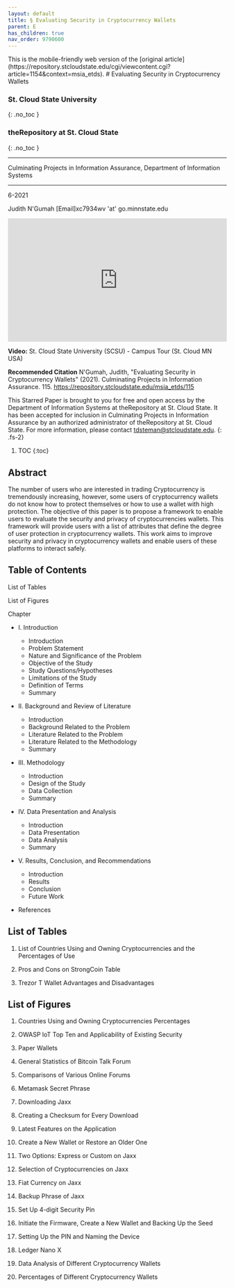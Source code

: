 ```yaml
---
layout: default
title: § Evaluating Security in Cryptocurrency Wallets  
parent: E 
has_children: true
nav_order: 9790600
---
```

<style>
.dont-break-out {
  /* These are technically the same, but use both */
  overflow-wrap: break-word;
  word-wrap: break-word;

  -ms-word-break: break-all;
  /* This is the dangerous one in WebKit, as it breaks things wherever */
  word-break: break-all;
  /* Instead use this non-standard one: */
  word-break: break-word;
}

.youtube-container {
    position: relative;
    width: 100%;
    height: 0;
    padding-bottom: 56.25%;
}
.youtube-video {
    position: absolute;
    top: 0;
    left: 0;
    width: 100%;
    height: 100%;
}

</style>

<div class="dont-break-out" markdown="1">
This is the mobile-friendly web version of the [original article](https://repository.stcloudstate.edu/cgi/viewcontent.cgi?article=1154&context=msia_etds).
# Evaluating Security in Cryptocurrency Wallets

### St. Cloud State University 
{: .no_toc }
### theRepository at St. Cloud State 
{: .no_toc }

***

Culminating Projects in Information Assurance, Department of Information Systems

***

6-2021

Judith N'Gumah
[Email]xc7934wv 'at' go.minnstate.edu

<div class="youtube-container">
<iframe width="100%" src="https://www.youtube.com/embed/5tdYigjlA6o" title="YouTube video player" frameborder="0" allow="accelerometer; autoplay; clipboard-write; encrypted-media; gyroscope; picture-in-picture" allowfullscreen class="youtube-video"></iframe>
</div>

**Video:** St. Cloud State University (SCSU) - Campus Tour (St. Cloud MN USA) 


**Recommended Citation**
N'Gumah, Judith, "Evaluating Security in Cryptocurrency Wallets" (2021). Culminating Projects in Information Assurance. 115.
https://repository.stcloudstate.edu/msia_etds/115

This Starred Paper is brought to you for free and open access by the Department of Information Systems at theRepository at St. Cloud State. It has been accepted for inclusion in Culminating Projects in Information Assurance by an authorized administrator of theRepository at St. Cloud State. For more information, please contact tdsteman@stcloudstate.edu.
{: .fs-2}

1. TOC
{:toc}

## Abstract
The number of users who are interested in trading Cryptocurrency is tremendously increasing, however, some users of cryptocurrency wallets do not know how to protect themselves or how to use a wallet with high protection. The objective of this paper is to propose a framework to enable users to evaluate the security and privacy of cryptocurrencies wallets. This framework will provide users with a list of attributes that define the degree of user protection in cryptocurrency wallets. This work aims to improve security and privacy in cryptocurrency wallets and enable users of these platforms to interact safely.

## Table of Contents
List of Tables

List of Figures

Chapter
- I. Introduction
    - Introduction
    - Problem Statement
    - Nature and Significance of the Problem
    - Objective of the Study
    - Study Questions/Hypotheses
    - Limitations of the Study
    - Definition of Terms
    - Summary

- II. Background and Review of Literature
    - Introduction
    - Background Related to the Problem
    - Literature Related to the Problem
    - Literature Related to the Methodology
    - Summary

- III. Methodology
    - Introduction
    - Design of the Study
    - Data Collection
    - Summary

- IV. Data Presentation and Analysis
    - Introduction
    - Data Presentation
    - Data Analysis
    - Summary

- V. Results, Conclusion, and Recommendations
    - Introduction
    - Results
    - Conclusion
    - Future Work

- References



## List of Tables
1. List of Countries Using and Owning Cryptocurrencies and the Percentages of Use

2. Pros and Cons on StrongCoin Table

3. Trezor T Wallet Advantages and Disadvantages

## List of Figures
1. Countries Using and Owning Cryptocurrencies Percentages

2. OWASP loT Top Ten and Applicability of Existing Security

3. Paper Wallets

4. General Statistics of Bitcoin Talk Forum

5. Comparisons of Various Online Forums

6. Metamask Secret Phrase

7. Downloading Jaxx

8. Creating a Checksum for Every Download

9. Latest Features on the Application

10. Create a New Wallet or Restore an Older One

11. Two Options: Express or Custom on Jaxx

12. Selection of Cryptocurrencies on Jaxx

13. Fiat Currency on Jaxx

14. Backup Phrase of Jaxx

15. Set Up 4-digit Security Pin

16. Initiate the Firmware, Create a New Wallet and Backing Up the Seed

17. Setting Up the PIN and Naming the Device

18. Ledger Nano X

19. Data Analysis of Different Cryptocurrency Wallets

20. Percentages of Different Cryptocurrency Wallets


</div>
